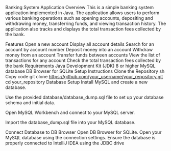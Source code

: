 Banking System Application
Overview
This is a simple banking system application implemented in Java. The application allows users to perform various banking operations such as opening accounts, depositing and withdrawing money, transferring funds, and viewing transaction history. The application also tracks and displays the total transaction fees collected by the bank.

Features
Open a new account
Display all account details
Search for an account by account number
Deposit money into an account
Withdraw money from an account
Transfer funds between accounts
View the list of transactions for any account
Check the total transaction fees collected by the bank
Requirements
Java Development Kit (JDK) 8 or higher
MySQL database
DB Browser for SQLite
Setup Instructions
Clone the Repository
sh
Copy code
git clone https://github.com/your_username/your_repository.git
cd your_repository
Database Setup
Install MySQL and create a new database.

Use the provided database/database_dump.sql file to set up your database schema and initial data.

Open MySQL Workbench and connect to your MySQL server.

Import the database_dump.sql file into your MySQL database.


Connect Database to DB Browser
Open DB Browser for SQLite.
Open your MySQL database using the connection settings.
Ensure the database is properly connected to IntelliJ IDEA using the JDBC drive

